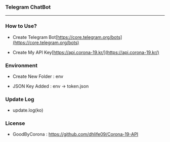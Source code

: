 ### Telegram ChatBot

---

### How to Use?

- Create Telegram Bot[https://core.telegram.org/bots](https://core.telegram.org/bots)

- Create My API Key[https://api.corona-19.kr/](https://api.corona-19.kr/)

### Environment

- Create New Folder : env

- JSON Key Added : env -> token.json

### Update Log

- update.log(ko)

### License

- GoodByCorona : https://github.com/dhlife09/Corona-19-API